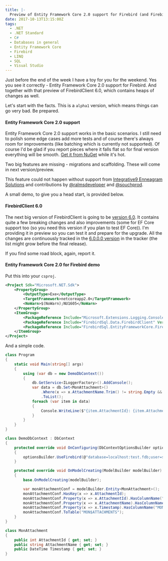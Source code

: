 ```yaml
---
title: |-
  Preview of Entity Framework Core 2.0 support for Firebird (and FirebirdClient 6.0)
date: 2017-10-13T13:15:00Z
tags:
  - .NET
  - .NET Standard
  - C#
  - Databases in general
  - Entity Framework Core
  - Firebird
  - LINQ
  - SQL
  - Visual Studio
---
```

Just before the end of the week I have a toy for you for the weekend. Yes you see it correctly - Entity Framework Core 2.0 support for Firebird. And together with that preview of FirebirdClient 6.0, which contains heaps of changes as well.

<!-- excerpt -->

Let's start with the facts. This is a `alpha1` version, which means things can go very bad. Be prepared.

#### Entity Framework Core 2.0 support

Entity Framework Core 2.0 support works in the basic scenarios. I still need to polish some edge cases add more tests and of course there's always room for improvements (like batching which is currently not supported). Of course I'd be glad if you report pieces where it falls flat so for final version everything will be smooth. [Get it from NuGet][1] while it's hot.

Two big features are missing - migrations and scaffolding. These will come in next version/preview. 

This feature could not happen without support from [Integrative9 Enneagram Solutions][4] and contributions by [@ralmsdeveloper][6] and [@souchprod][5].

A small demo, to give you a head start, is provided below.

#### FirebirdClient 6.0 

The next big version of FirebirdClient is going to be [version 6.0][2]. It contains quite a few breaking changes and also improvements (some for EF Core support too (so you need this version if you plan to test EF Core)). I'm providing it in preview so you can test it and prepare for the upgrade. All the changes are continuously tracked in the [6.0.0.0 version][3] in the tracker (the list might grow before the final release).

If you find some road block, again, report it.

#### Entity Framework Core 2.0 for Firebird demo

Put this into your `csproj`.

```xml
<Project Sdk="Microsoft.NET.Sdk">
	<PropertyGroup>
		<OutputType>Exe</OutputType>
		<TargetFramework>netcoreapp2.0</TargetFramework>
		<NoWarn>$(NoWarn);NU1605</NoWarn>
	</PropertyGroup>
	<ItemGroup>
		<PackageReference Include="Microsoft.Extensions.Logging.Console" Version="2.0.0" />
		<PackageReference Include="FirebirdSql.Data.FirebirdClient" Version="6.0.0-alpha1" />
		<PackageReference Include="FirebirdSql.EntityFrameworkCore.Firebird" Version="6.0.0-alpha1" />
	</ItemGroup>
</Project>
```

And a simple code.

```csharp
class Program
{
    static void Main(string[] args)
    {
		using (var db = new DemoDbContext())
		{
			db.GetService<ILoggerFactory>().AddConsole();
			var data = db.Set<MonAttachment>()
				.Where(x => x.AttachmentName.Trim() != string.Empty && x.Timestamp.Second > -1)
				.ToList();
			foreach (var item in data)
			{
				Console.WriteLine($"{item.AttachmentId}: {item.AttachmentName} ({item.Timestamp})");
			}
		}
	}
}

class DemoDbContext : DbContext
{
	protected override void OnConfiguring(DbContextOptionsBuilder optionsBuilder)
	{
		optionsBuilder.UseFirebird(@"database=localhost:test.fdb;user=sysdba;password=masterkey");
	}

	protected override void OnModelCreating(ModelBuilder modelBuilder)
	{
		base.OnModelCreating(modelBuilder);

		var monAttachmentConf = modelBuilder.Entity<MonAttachment>();
		monAttachmentConf.HasKey(x => x.AttachmentId);
		monAttachmentConf.Property(x => x.AttachmentId).HasColumnName("MON$ATTACHMENT_ID");
		monAttachmentConf.Property(x => x.AttachmentName).HasColumnName("MON$ATTACHMENT_NAME");
		monAttachmentConf.Property(x => x.Timestamp).HasColumnName("MON$TIMESTAMP");
		monAttachmentConf.ToTable("MON$ATTACHMENTS");
	}
}

class MonAttachment
{
	public int AttachmentId { get; set; }
	public string AttachmentName { get; set; }
	public DateTime Timestamp { get; set; }
}
```

[1]: https://www.nuget.org/packages/FirebirdSql.EntityFrameworkCore.Firebird/6.0.0-alpha1
[2]: https://www.nuget.org/packages/FirebirdSql.Data.FirebirdClient/6.0.0-alpha1
[3]: http://tracker.firebirdsql.org/browse/DNET/fixforversion/10850
[4]: https://www.integrative9.com/
[5]: https://github.com/souchprod
[6]: https://github.com/ralmsdeveloper